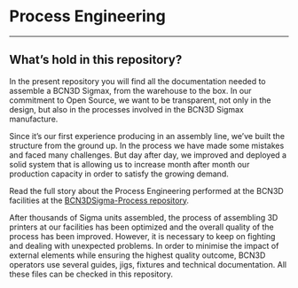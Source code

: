 # Process Engineering

---

## What’s hold in this repository?
In the present repository you will find all the documentation needed to assemble a BCN3D Sigmax, from the warehouse to the box. In our commitment to Open Source, we want to be transparent, not only in the design, but also in the processes involved in the BCN3D Sigmax manufacture.

Since it’s our first experience producing in an assembly line, we’ve built the structure from the ground up. In the process we have made some mistakes and faced many challenges. But day after day, we improved and deployed a solid system that is allowing us to increase month after month our production capacity in order to satisfy the growing demand.

Read the full story about the Process Engineering performed at the BCN3D facilities at the [BCN3DSigma-Process repository](https://github.com/BCN3D/BCN3DSigma-Process).

After thousands of Sigma units assembled, the process of assembling 3D printers at our facilities has been optimized and the overall quality of the process has been improved. However, it is necessary to keep on fighting and dealing with unexpected problems. In order to minimise the impact of external elements while ensuring the highest quality outcome, BCN3D operators use several guides, jigs, fixtures and technical documentation. All these files can be checked in this repository.

